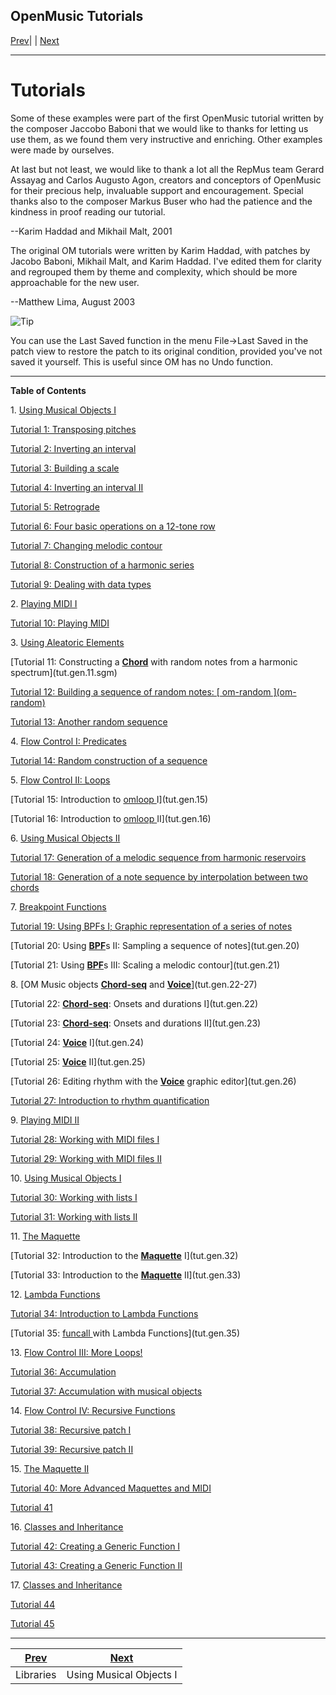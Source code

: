 OpenMusic Tutorials  
---  
[Prev](concepts.libraries)| | [Next](tut.gen.1-9)  
  
* * *

# Tutorials

Some of these examples were part of the first OpenMusic tutorial written by
the composer Jaccobo Baboni that we would like to thanks for letting us use
them, as we found them very instructive and enriching. Other examples were
made by ourselves.

At last but not least, we would like to thank a lot all the RepMus team Gerard
Assayag and Carlos Augusto Agon, creators and conceptors of OpenMusic for
their precious help, invaluable support and encouragement. Special thanks also
to the composer Markus Buser who had the patience and the kindness in proof
reading our tutorial.


--Karim Haddad and Mikhail Malt, 2001  
 

The original OM tutorials were written by Karim Haddad, with patches by Jacobo
Baboni, Mikhail Malt, and Karim Haddad. I've edited them for clarity and
regrouped them by theme and complexity, which should be more approachable for
the new user.


--Matthew Lima, August 2003  
  
![Tip](/figures/images/tip.gif)

You can use the Last Saved function in the menu File->Last Saved in the patch
view to restore the patch to its original condition, provided you've not saved
it yourself. This is useful since OM has no Undo function.  

  
* * *
 **Table of Contents**

1\. [Using Musical Objects I](tut.gen.1-9)

    

[Tutorial 1: Transposing pitches](tut.gen.1)

[Tutorial 2: Inverting an interval](tut.gen.2)

[Tutorial 3: Building a scale](tut.gen.3.sgm)

[Tutorial 4: Inverting an interval II](tut.gen.4.sgm)

[Tutorial 5: Retrograde](tut.gen.5.sgm)

[Tutorial 6: Four basic operations on a 12-tone row](tut.gen.6)

[Tutorial 7: Changing melodic contour](tut.gen.7.sgm)

[Tutorial 8: Construction of a harmonic series](tut.gen.8.sgm)

[Tutorial 9: Dealing with data types](tut.gen.9.sgm)

2\. [Playing MIDI I](tut.gen.10)

    

[Tutorial 10: Playing MIDI](x3120)

3\. [Using Aleatoric Elements](tut.gen.11-13)

    

[Tutorial 11: Constructing a [**Chord**](chord) with random notes from a
harmonic spectrum](tut.gen.11.sgm)

[Tutorial 12: Building a sequence of random notes: [ om-random ](om-
random)](tut.gen.12)

[Tutorial 13: Another random sequence](tut.gen.13)

4\. [Flow Control I: Predicates](tut.gen.14)

    

[Tutorial 14: Random construction of a sequence](x3520)

5\. [Flow Control II: Loops](tut.gen.15-16)

    

[Tutorial 15: Introduction to [ omloop ](omloop) I](tut.gen.15)

[Tutorial 16: Introduction to [ omloop ](omloop) II](tut.gen.16)

6\. [Using Musical Objects II](tut.gen.17-18)

    

[Tutorial 17: Generation of a melodic sequence from harmonic
reservoirs](tut.gen.17)

[Tutorial 18: Generation of a note sequence by interpolation between two
chords](tut.gen.18)

7\. [Breakpoint Functions](tut.gen.19-21)

    

[Tutorial 19: Using BPFs I; Graphic representation of a series of
notes](tut.gen.19)

[Tutorial 20: Using [**BPF**](editors.bpf#BPF)s II: Sampling a sequence
of notes](tut.gen.20)

[Tutorial 21: Using [**BPF**](editors.bpf#BPF)s III: Scaling a melodic
contour](tut.gen.21)

8\. [OM Music objects [**Chord-seq**](chord-seq) and
[**Voice**](voice)](tut.gen.22-27)

    

[Tutorial 22: [**Chord-seq**](chord-seq): Onsets and durations
I](tut.gen.22)

[Tutorial 23: [**Chord-seq**](chord-seq): Onsets and durations
II](tut.gen.23)

[Tutorial 24: [**Voice**](voice) I](tut.gen.24)

[Tutorial 25: [**Voice**](voice) II](tut.gen.25)

[Tutorial 26: Editing rhythm with the [**Voice**](voice) graphic
editor](tut.gen.26)

[Tutorial 27: Introduction to rhythm quantification](tut.gen.27)

9\. [Playing MIDI II](tut.gen.28-29)

    

[Tutorial 28: Working with MIDI files I](tut.gen.28)

[Tutorial 29: Working with MIDI files II](tut.gen.29)

10\. [Using Musical Objects I](tut.gen.30-31)

    

[Tutorial 30: Working with lists I](tut.gen.30)

[Tutorial 31: Working with lists II](tut.gen.31)

11\. [The Maquette](tut.gen.32-33)

    

[Tutorial 32: Introduction to the [**Maquette**](glossary#MAQUETTE)
I](tut.gen.32)

[Tutorial 33: Introduction to the [**Maquette**](glossary#MAQUETTE)
II](tut.gen.33)

12\. [Lambda Functions](tut.gen.34-35)

    

[Tutorial 34: Introduction to Lambda Functions](tut.gen.34)

[Tutorial 35: [ funcall ](funcall) with Lambda
Functions](tut.gen.35)

13\. [Flow Control III: More Loops!](tut.gen.36-37)

    

[Tutorial 36: Accumulation](tut.gen.36)

[Tutorial 37: Accumulation with musical objects](tut.gen.37)

14\. [Flow Control IV: Recursive Functions](tut.gen.38-39)

    

[Tutorial 38: Recursive patch I](tut.gen.38)

[Tutorial 39: Recursive patch II](tut.gen.39)

15\. [The Maquette II](tut.gen.40-41)

    

[Tutorial 40: More Advanced Maquettes and MIDI](tut.gen.40)

[Tutorial 41](tut.gen.41)

16\. [Classes and Inheritance](tut.gen.42-43)

    

[Tutorial 42: Creating a Generic Function I](tut.gen.42)

[Tutorial 43: Creating a Generic Function II](tut.gen.43)

17\. [Classes and Inheritance](tut.gen.44-45)

    

[Tutorial 44](tut.gen.44)

[Tutorial 45](tut.gen.45)

* * *

[Prev](concepts.libraries) | [Next](tut.gen.1-9)  
---|---  
Libraries| Using Musical Objects I

